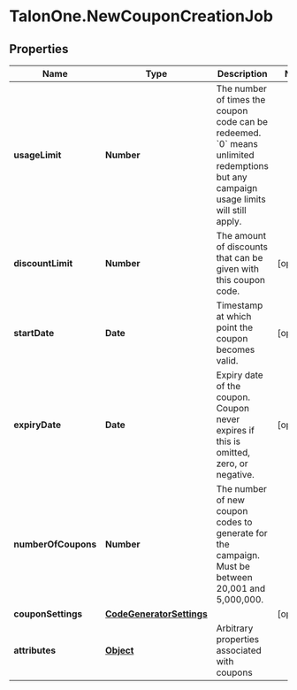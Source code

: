 # TalonOne.NewCouponCreationJob

## Properties

Name | Type | Description | Notes
------------ | ------------- | ------------- | -------------
**usageLimit** | **Number** | The number of times the coupon code can be redeemed. &#x60;0&#x60; means unlimited redemptions but any campaign usage limits will still apply.  | 
**discountLimit** | **Number** | The amount of discounts that can be given with this coupon code.  | [optional] 
**startDate** | **Date** | Timestamp at which point the coupon becomes valid. | [optional] 
**expiryDate** | **Date** | Expiry date of the coupon. Coupon never expires if this is omitted, zero, or negative. | [optional] 
**numberOfCoupons** | **Number** | The number of new coupon codes to generate for the campaign. Must be between 20,001 and 5,000,000. | 
**couponSettings** | [**CodeGeneratorSettings**](CodeGeneratorSettings.md) |  | [optional] 
**attributes** | [**Object**](.md) | Arbitrary properties associated with coupons | 


